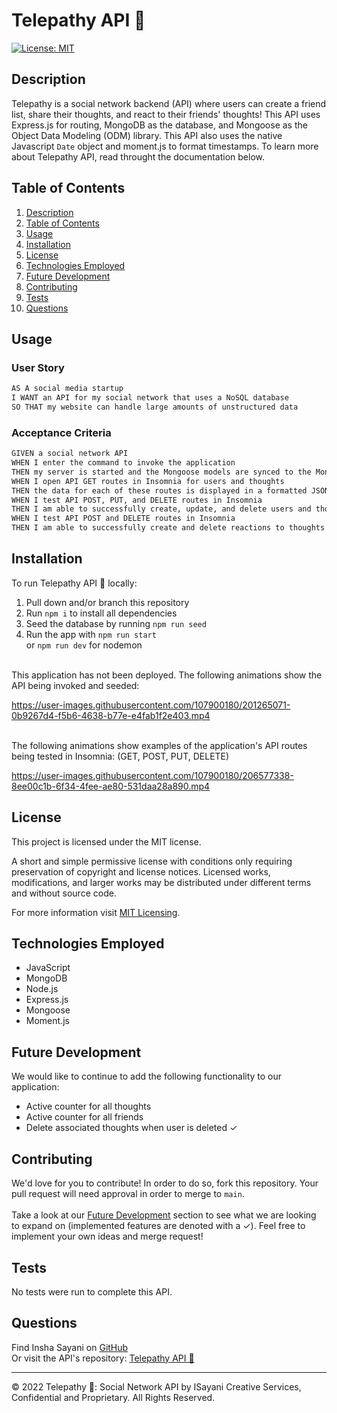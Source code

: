 # Telepathy API 💭
[![License: MIT](https://img.shields.io/badge/License-MIT-yellow.svg)](https://opensource.org/licenses/MIT)

## Description

Telepathy is a social network backend (API) where users can create a friend list, share their thoughts, and react to their friends' thoughts! This API uses Express.js for routing, MongoDB as the database, and Mongoose as the Object Data Modeling (ODM) library. This API also uses the native Javascript ``Date`` object and moment.js to format timestamps. To learn more about Telepathy API, read throught the documentation below.

## Table of Contents
1. [Description](#description)
2. [Table of Contents](#table-of-contents)
3. [Usage](#usage)
4. [Installation](#installation)
5. [License](#license)
6. [Technologies Employed](#technologies-employed)
7. [Future Development](#future-development)
8. [Contributing](#contributing)
9. [Tests](#tests)
10. [Questions](#questions)

## Usage
### User Story

```md
AS A social media startup
I WANT an API for my social network that uses a NoSQL database
SO THAT my website can handle large amounts of unstructured data
```

### Acceptance Criteria 

```md
GIVEN a social network API
WHEN I enter the command to invoke the application
THEN my server is started and the Mongoose models are synced to the MongoDB database
WHEN I open API GET routes in Insomnia for users and thoughts
THEN the data for each of these routes is displayed in a formatted JSON
WHEN I test API POST, PUT, and DELETE routes in Insomnia
THEN I am able to successfully create, update, and delete users and thoughts in my database
WHEN I test API POST and DELETE routes in Insomnia
THEN I am able to successfully create and delete reactions to thoughts and add and remove friends to a user’s friend list
```

## Installation
To run Telepathy API 💭 locally:

1. Pull down and/or branch this repository
2. Run ```npm i``` to install all dependencies
3. Seed the database by running ```npm run seed```
4. Run the app with ```npm run start``` </br> or ```npm run dev``` for nodemon
</br>
This application has not been deployed. The following animations show the API being invoked and seeded:

https://user-images.githubusercontent.com/107900180/201265071-0b9267d4-f5b6-4638-b77e-e4fab1f2e403.mp4


<br/>
The following animations show examples of the application's API routes being tested in Insomnia:
(GET, POST, PUT, DELETE)




https://user-images.githubusercontent.com/107900180/206577338-8ee00c1b-6f34-4fee-ae80-531daa28a890.mp4







## License
This project is licensed under the MIT license.

A short and simple permissive license with conditions only requiring preservation of copyright and license notices. Licensed works, modifications, and larger works may be distributed under different terms and without source code.<p/>For more information visit [MIT Licensing](https://choosealicense.com/licenses/mit/).

## Technologies Employed
* JavaScript
* MongoDB
* Node.js
* Express.js
* Mongoose
* Moment.js

## Future Development
We would like to continue to add the following functionality to our application:
- Active counter for all thoughts
- Active counter for all friends
- Delete associated thoughts when user is deleted &check;

## Contributing
We'd love for you to contribute! In order to do so, fork this repository. Your pull request will need approval in order to merge to ```main```. <br/><br/> Take a look at our [Future Development](#future-development) section to see what we are looking to expand on (implemented features are denoted with a &check;). Feel free to implement your own ideas and merge request!

## Tests
No tests were run to complete this API.

## Questions
Find Insha Sayani on [GitHub](https://github.com/isayani)<br/>
Or visit the API's repository: [Telepathy API 💭](https://github.com/isayani/no-sql-social-network)

- - -
© 2022 Telepathy 💭: Social Network API by ISayani Creative Services, Confidential and Proprietary. All Rights Reserved.
